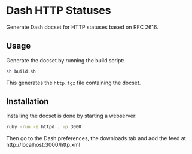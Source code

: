 Dash HTTP Statuses
==================

Generate Dash docset for HTTP statuses based on RFC 2616.

Usage
-----

Generate the docset by running the build script:

```sh
sh build.sh
```

This generates the `http.tgz` file containing the docset.

Installation
------------

Installing the docset is done by starting a webserver:

```sh
ruby -run -e httpd . -p 3000
```

Then go to the Dash preferences, the downloads tab and add the feed at
http://localhost:3000/http.xml
